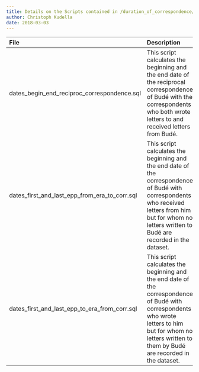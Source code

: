 ```yaml
---
title: Details on the Scripts contained in /duration_of_correspondence/
author: Christoph Kudella
date: 2018-03-03
---
```


| File | Description |
| :------------- | :------------- |
| dates_begin_end_reciproc_correspondence.sql | This script calculates the beginning and the end date of the reciprocal correspondence of Budé with the correspondents who both wrote letters to and received letters from Budé.  |
| dates_first_and_last_epp_from_era_to_corr.sql | This script calculates the beginning and the end date of the correspondence of Budé with correspondents who received letters from him but for whom no letters written to Budé are recorded in the dataset. |
| dates_first_and_last_epp_to_era_from_corr.sql | This script calculates the beginning and the end date of the correspondence of Budé with correspondents who wrote letters to him  but for whom no letters written to them by Budé are recorded in the dataset. |

